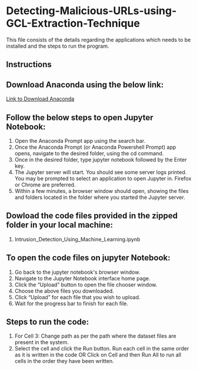 # Detecting-Malicious-URLs-using-GCL-Extraction-Technique
This file consists of the details regarding the applications which needs to be installed and the steps to run the program.
## Instructions

## Download Anaconda using the below link:
[Link to Download Anaconda](https://www.anaconda.com/)

## Follow the below steps to open Jupyter Notebook:
 1. Open the Anaconda Prompt app using the search bar.
 2. Once the Anaconda Prompt (or Anaconda Powershell Prompt) app opens, navigate to the desired folder, using the cd command.
 3. Once in the desired folder, type jupyter notebook followed by the Enter key.
 4. The Jupyter server will start. You should see some server logs printed. You may be prompted to select an application to open Jupyter in. Firefox or Chrome are preferred.
 5. Within a few minutes, a browser window should open, showing the files and folders located in the folder where you started the Jupyter server.

## Dowload the code files provided in the zipped folder in your local machine:
1. Intrusion_Detection_Using_Machine_Learning.ipynb

## To open the code files on jupyter Notebook:
1. Go back to the jupyter notebook's browser window.
2. Navigate to the Jupyter Notebook interface home page.
3. Click the “Upload” button to open the file chooser window.
4. Choose the above files you downloaded.
5. Click “Upload” for each file that you wish to upload.
6. Wait for the progress bar to finish for each file.

## Steps to run the code:
1. For Cell 3: Change path as per the path where the dataset files are present in the system.
2. Select the cell and click the Run button. Run each cell in the same order as it is written in the code OR 
   Click on Cell and then Run All to run all cells in the order they have been written.
